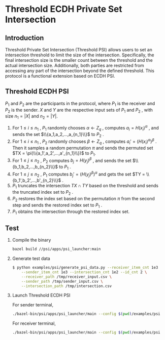 # Threshold ECDH Private Set Intersection

## Introduction

Threshold Private Set Intersection (Threshold PSI) allows users to set an intersection threshold to limit the size of the intersection.
Specifically, the final intersection size is the smaller count between the threshold and the actual intersection size.
Additionally, both parties are restricted from accessing any part of the intersection beyond the defined threshold.
This protocol is a functional extension based on ECDH PSI.

## Threshold ECDH PSI

$P_1$ and $P_2$ are the participants in the protocol, where $P_1$ is the receiver and $P_2$ is the sender.
$X$ and $Y$ are the respective input sets of $P_1$ and $P_2$ , with size $n_1 = \left\vert X \right\vert$ and $n_2 = \left\vert Y \right\vert$.

1. For $1 \le i \le n_1$ , $P_1$ randomly chooses $\alpha \gets Z_q$ , computes $a_i = H(x_i)^{\alpha}$ ,
and sends the set $\\{a_1,a_2,...,a_{n_1}\\}$ to $P_2$ .
2. For $1 \le i \le n_1$ , $P_2$ randomly chooses $\beta \gets Z_q$ , computes $a_i' = (H(x_i)^{\alpha})^{\beta}$ .
Then it samples a random permutation $\pi$ and sends the permuted set $TX = \pi(\\{a_1',a_2',...,a'_{n_1}\\})$ to $P_1$.
3. For $1 \le j \le n_2$ , $P_2$ computes $b_j = H(y_j)^{\beta}$ , and sends the set $\\{b_1,b_2,...,b_{n_2}\\}$ to $P_1$ .
4. For $1 \le j \le n_2$ , $P_1$ computes $b_j' = (H(y_j)^{\beta})^{\alpha}$ and gets the set $TY = \\{b_1',b_2',...,b'_{n_2}\\}$ .
5. $P_1$ truncates the intersection $TX \cap TY$ based on the threshold and sends the truncated index set to $P_2$ .
6. $P_2$ restores the index set based on the permutation $\pi$ from the second step and sends the restored index set to $P_1$ .
7. $P_1$ obtains the intersection through the restored index set.

## Test

1. Compile the binary

    ```bash
    bazel build //psi/apps/psi_launcher:main
    ```

2. Generate test data

    ```bash
    $ python examples/psi/generate_psi_data.py --receiver_item_cnt 1e3 \
        --sender_item_cnt 1e3 --intersection_cnt 1e2 --id_cnt 2 \
        --receiver_path /tmp/receiver_input.csv \
        --sender_path /tmp/sender_input.csv \
        --intersection_path /tmp/intersection.csv
    ```

3. Launch Threshold ECDH PSI

    For sender terminal,

    ```bash
    ./bazel-bin/psi/apps/psi_launcher/main --config $(pwd)/examples/psi/config/threshold_ecdh_psi_sender.json
    ```

    For receiver terminal,

    ```bash
    ./bazel-bin/psi/apps/psi_launcher/main --config $(pwd)/examples/psi/config/threshold_ecdh_psi_receiver.json
    ```
